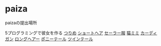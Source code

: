 # paiza
paizaの提出場所

5プログラミングで彼女を作る
[つりめ](./tsurime.py)
[ショートヘア](./shorthair.py)
[セーラー服](./se-ra-.py)
[猫ミミ](./nekomimi.py)
[カーディガン](./ka-dhigann.py)
[ロングヘアー](./longhair.py)
[ポニーテール](./ponytail.py)
[ツインテール](./twintail.py)
